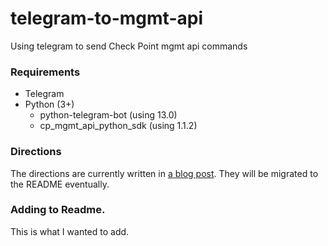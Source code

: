 # telegram-to-mgmt-api

Using telegram to send Check Point mgmt api commands

### Requirements
- Telegram
- Python (3+)
  - python-telegram-bot (using 13.0)
  - cp_mgmt_api_python_sdk (using 1.1.2)

### Directions

The directions are currently written in [a blog post](https://snld.ca/install-check-point-firewall-policy-through-api-using-telegram/).  They will be migrated to the README eventually. 

### Adding to Readme. 

This is what I wanted to add.